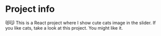 # Project info

😻😽
This is a React project where I show cute cats image in the slider. If you like cats, take a look at this project. You might like it.

